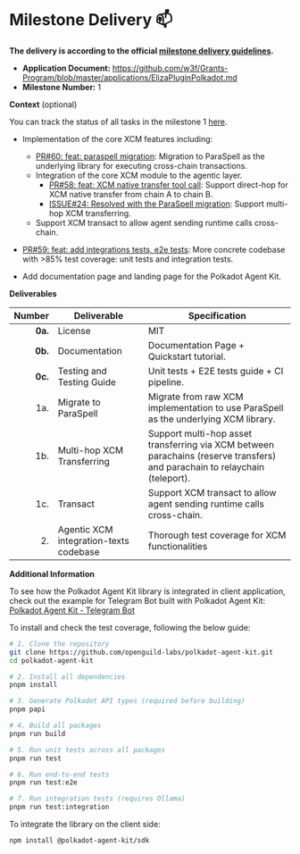 # Milestone Delivery :mailbox:

**The delivery is according to the official [milestone delivery guidelines](https://github.com/w3f/Grants-Program/blob/master/docs/Support%20Docs/milestone-deliverables-guidelines.md).**

- **Application Document:** https://github.com/w3f/Grants-Program/blob/master/applications/ElizaPluginPolkadot.md
- **Milestone Number:** 1

**Context** (optional)

You can track the status of all tasks in the milestone 1 [here](https://github.com/elasticlabs-org/polkadot-agent-kit/milestone/1?closed=1).

- Implementation of the core XCM features including:

  - [PR#60: feat: paraspell migration](https://github.com/elasticlabs-org/polkadot-agent-kit/pull/60): Migration to ParaSpell as the underlying library for executing cross-chain transactions.
  - Integration of the core XCM module to the agentic layer.
    - [PR#58: feat: XCM native transfer tool call](https://github.com/elasticlabs-org/polkadot-agent-kit/commit/9a43da2463142111158cce5828f584f25444eb5e): Support direct-hop for XCM native transfer from chain A to chain B.
    - [ISSUE#24: Resolved with the ParaSpell migration](https://github.com/elasticlabs-org/polkadot-agent-kit/issues/24): Support multi-hop XCM transferring.
  - Support XCM transact to allow agent sending runtime calls cross-chain.

- [PR#59: feat: add integrations tests, e2e tests](https://github.com/elasticlabs-org/polkadot-agent-kit/commit/4c43f3fe793a229c729a64311d03fd5cf75023d7): More concrete codebase with >85% test coverage: unit tests and integration tests.
- Add documentation page and landing page for the Polkadot Agent Kit.

**Deliverables**

|  Number | Deliverable                            | Specification                                                                                                               |
| ------: | -------------------------------------- | --------------------------------------------------------------------------------------------------------------------------- |
| **0a.** | License                                | MIT                                                                                                                         |
| **0b.** | Documentation                          | Documentation Page + Quickstart tutorial.                                                                                   |
| **0c.** | Testing and Testing Guide              | Unit tests + E2E tests guide + CI pipeline.                                                                                 |
|     1a. | Migrate to ParaSpell                   | Migrate from raw XCM implementation to use ParaSpell as the underlying XCM library.                                         |
|     1b. | Multi-hop XCM Transferring             | Support multi-hop asset transferring via XCM between parachains (reserve transfers) and parachain to relaychain (teleport). |
|     1c. | Transact                               | Support XCM transact to allow agent sending runtime calls cross-chain.                                                      |
|      2. | Agentic XCM integration-texts codebase | Thorough test coverage for XCM functionalities                                                                              |

**Additional Information**

To see how the Polkadot Agent Kit library is integrated in client application, check out the example for Telegram Bot built with Polkadot Agent Kit: [Polkadot Agent Kit - Telegram Bot](https://github.com/elasticlabs-org/polkadot-agent-kit/blob/main/examples/telegram-bot/README.md)

To install and check the test coverage, following the below guide:

```bash
# 1. Clone the repository
git clone https://github.com/openguild-labs/polkadot-agent-kit.git
cd polkadot-agent-kit

# 2. Install all dependencies
pnpm install

# 3. Generate Polkadot API types (required before building)
pnpm papi

# 4. Build all packages
pnpm run build

# 5. Run unit tests across all packages
pnpm run test

# 6. Run end-to-end tests
pnpm run test:e2e

# 7. Run integration tests (requires Ollama)
pnpm run test:integration
```

To integrate the library on the client side:

```bash
npm install @polkadot-agent-kit/sdk
```

